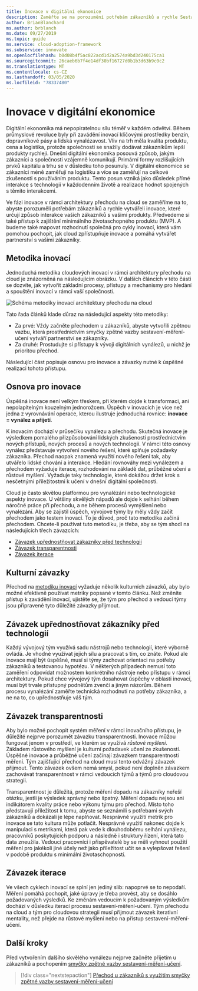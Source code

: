 ```yaml
---
title: Inovace v digitální ekonomice
description: Zaměřte se na porozumění potřebám zákazníků a rychle Sestavujte inovace v cloudu, které formují, jak vaši zákazníci komunikují s produkty.
author: BrianBlanchard
ms.author: brblanch
ms.date: 09/27/2019
ms.topic: guide
ms.service: cloud-adoption-framework
ms.subservice: innovate
ms.openlocfilehash: b0d08b4f5ac822acd1d2a2574a9bd3d240175ca1
ms.sourcegitcommit: 26caeb6b7f4e14df30bf16727d0b1b3d63b9c0c2
ms.translationtype: MT
ms.contentlocale: cs-CZ
ms.lasthandoff: 03/05/2020
ms.locfileid: "78337480"
---
```

# <a name="innovation-in-the-digital-economy"></a>Inovace v digitální ekonomice

Digitální ekonomika má nepopiratelnou sílu téměř v každém odvětví. Během průmyslové revoluce byly při zavádění inovací klíčovými prostředky benzín, dopravníkové pásy a lidská vynalézavost. Vliv na trh měla kvalita produktu, cena a logistika, protože společnosti se snažily dodávat zákazníkům lepší produkty rychleji. Dnešní digitální ekonomika posouvá způsob, jakým zákazníci a společnosti vzájemně komunikují. Primární formy rozlišujících prvků kapitálu a trhu se v důsledku toho posunuly. V digitální ekonomice se zákazníci méně zaměřují na logistiku a více se zaměřují na celkové zkušenosti s používáním produktu. Tento posun vzniká jako důsledek přímé interakce s technologií v každodenním životě a realizace hodnot spojených s těmito interakcemi.

Ve fázi inovace v rámci architektury přechodu na cloud se zaměříme na to, abyste porozuměli potřebám zákazníků a rychle vytvářeli inovace, které určují způsob interakce vašich zákazníků s vašimi produkty. Předvedeme si také přístup k zajištění minimálního životaschopného produktu (MVP). A budeme také mapovat rozhodnutí společná pro cykly inovací, která vám pomohou pochopit, jak cloud zpřístupňuje inovace a pomáhá vytvářet partnerství s vašimi zákazníky.

## <a name="innovate-methodology"></a>Metodika inovací

Jednoduchá metodika cloudových inovací v rámci architektury přechodu na cloud je znázorněná na následujícím obrázku. V dalších článcích v této části se dozvíte, jak vytvořit základní procesy, přístupy a mechanismy pro hledání a spouštění inovací v rámci vaší společnosti.

![Schéma metodiky inovací architektury přechodu na cloud](../../_images/innovate/innovate-methodology.png)

Tato řada článků klade důraz na následující aspekty této metodiky:

- Za prvé: Vždy začněte přechodem u zákazníků, abyste vytvořili zpětnou vazbu, která prostřednictvím smyčky zpětné vazby sestavení-měření-učení vytváří partnerství se zákazníky.
- Za druhé: Prostudujte si přístupy k vývoji digitálních vynálezů, u nichž je prioritou přechod.

Následující část popisuje osnovu pro inovace a závazky nutné k úspěšné realizaci tohoto přístupu.

## <a name="formula-for-innovation"></a>Osnova pro inovace

Úspěšná inovace není velkým třeskem, při kterém dojde k transformaci, ani nepolapitelným kouzelným jednorožcem. Úspěch v inovacích je více než jedna z vyrovnávání operace, kterou ilustruje jednoduchá rovnice: **inovace = vynález a přijetí**.

K inovacím dochází v průsečíku vynálezu a přechodu. Skutečná inovace je výsledkem pomalého přizpůsobování lidských zkušeností prostřednictvím nových přístupů, nových procesů a nových technologií. V rámci této osnovy vynález představuje vytvoření nového řešení, které splňuje požadavky zákazníka. Přechod naopak znamená využití nového řešení tak, aby utvářelo lidské chování a interakce. Hledání rovnováhy mezi vynálezem a přechodem vyžaduje iterace, rozhodování na základě dat, průběžné učení a růstové myšlení. Vyžaduje taky technologie, které dokážou držet krok s nesčetnými příležitostmi k učení v dnešní digitální společnosti.

Cloud je často skvělou platformou pro vynalézání nebo technologické aspekty inovace. U většiny skvělých nápadů ale dojde k selhání během náročné práce při přechodu, a ne během procesů vymýšlení nebo vynalézání. Aby se zajistil úspěch, vývojové týmy by měly vždy začít přechodem jako testem inovací. To je důvod, proč tato metodika začíná přechodem. Chcete-li používat tuto metodiku, je třeba, aby se tým shodl na následujících třech závazcích:

- [Závazek upřednostňovat zákazníky před technologií](#commitment-to-prioritize-customers-over-technology)
- [Závazek transparentnosti](#commitment-to-transparency)
- [Závazek iterace](#commitment-to-iteration)

## <a name="cultural-commitments"></a>Kulturní závazky

Přechod na [metodiku inovací](../index.md) vyžaduje několik kulturních závazků, aby bylo možné efektivně používat metriky popsané v tomto článku. Než změníte přístup k zavádění inovací, ujistěte se, že tým pro přechod a vedoucí týmy jsou připravené tyto důležité závazky přijmout.

## <a name="commitment-to-prioritize-customers-over-technology"></a>Závazek upřednostňovat zákazníky před technologií

Každý vývojový tým využívá sadu nástrojů nebo technologií, které výborně ovládá. Je vhodné využívat jejich sílu a pracovat s tím, co znáte. Pokud ale inovace mají být úspěšné, musí si týmy zachovat orientaci na potřeby zákazníků a testovanou hypotézu. V některých případech nemusí toto zaměření odpovídat možnostem konkrétního nástroje nebo přístupu v rámci architektury. Pokud chce vývojový tým dosahovat úspěchy v oblasti inovací, musí být trvale přístupný podnětům zvenčí a jiným názorům. Během procesu vynalézání zaměřte technická rozhodnutí na potřeby zákazníka, a ne na to, co upřednostňuje váš tým.

## <a name="commitment-to-transparency"></a>Závazek transparentnosti

Aby bylo možné pochopit systém měření v rámci inovačního přístupu, je důležité nejprve porozumět závazku transparentnosti. Inovace můžou fungovat jenom v prostředí, ve kterém se využívá *růstové myšlení*. Základem růstového myšlení je kulturní požadavek učení ze zkušeností. Úspěšné inovace a průběžné učení začínají závazkem transparentnosti měření. Tým zajišťující přechod na cloud musí tento odvážný závazek přijmout. Tento závazek ovšem nemá smysl, pokud není doplněn závazkem zachovávat transparentnost v rámci vedoucích týmů a týmů pro cloudovou strategii.

Transparentnost je důležitá, protože měření dopadu na zákazníky neřeší otázku, jestli je výsledek správný nebo špatný. Měření dopadu nejsou ani indikátorem kvality práce nebo výkonu týmu pro přechod. Místo toho představují příležitost k tomu, abyste se seznámili s potřebami svých zákazníků a dokázali je lépe naplňovat. Nesprávné využití metrik pro inovace se tato kultura může potlačit. Nesprávné využití nakonec dojde k manipulaci s metrikami, která pak vede k dlouhodobému selhání vynálezu, pracovníků poskytujících podporu a následně i struktury řízení, která tato data zneužila. Vedoucí pracovníci i přispěvatelé by se měli vyhnout použití měření pro jakékoli jiné účely než jako příležitost učit se a vylepšovat řešení v podobě produktu s minimální životaschopností.

## <a name="commitment-to-iteration"></a>Závazek iterace

Ve všech cyklech inovací se splní jen jediný slib: napoprvé se to nepodaří. Měření pomáhá pochopit, jaké úpravy je třeba provést, aby se dosáhlo požadovaných výsledků. Ke změnám vedoucím k požadovaným výsledkům dochází v důsledku iterací procesu sestavení-měření-učení. Tým přechodu na cloud a tým pro cloudovou strategii musí přijmout závazek iterativní mentality, než přejde na růstové myšlení nebo na přístup sestavení-měření-učení.

## <a name="next-steps"></a>Další kroky

Před vytvořením dalšího skvělého vynálezu nejprve začněte přijetím u zákazníků a pochopením [smyčky zpětné vazby sestavení-měření-učení](./adoption.md).

> [!div class="nextstepaction"]
> [Přechod u zákazníků s využitím smyčky zpětné vazby sestavení-měření-učení](./adoption.md)
